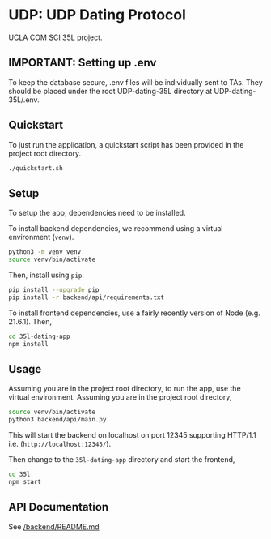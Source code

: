 # UDP: UDP Dating Protocol
UCLA COM SCI 35L project.

## IMPORTANT: Setting up .env
To keep the database secure, .env files will be individually sent to TAs. They should be placed under the root UDP-dating-35L directory at UDP-dating-35L/.env.

## Quickstart
To just run the application, a quickstart script has been provided in the project root directory.
```sh
./quickstart.sh
```

## Setup
To setup the app, dependencies need to be installed.

To install backend dependencies, we recommend using a virtual environment (`venv`).
```sh
python3 -m venv venv
source venv/bin/activate
```

Then, install using `pip`.
```sh
pip install --upgrade pip
pip install -r backend/api/requirements.txt
```

To install frontend dependencies, use a fairly recently version of Node (e.g. 21.6.1). Then,
```sh
cd 35l-dating-app
npm install
```

## Usage
Assuming you are in the project root directory, to run the app, use the virtual environment. Assuming you are in the project root directory,
```sh
source venv/bin/activate
python3 backend/api/main.py
```
This will start the backend on localhost on port 12345 supporting HTTP/1.1 i.e. (`http://localhost:12345/`).

Then change to the `35l-dating-app` directory and start the frontend,
```sh
cd 35l
npm start
```

## API Documentation
See [/backend/README.md](/backend/README.md)
